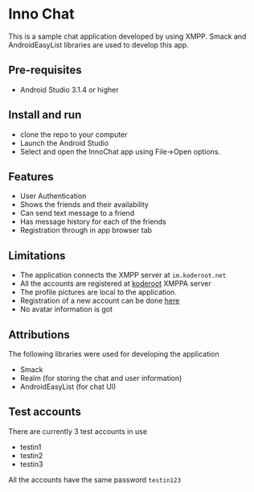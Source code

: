 # Inno Chat
This is a sample chat application developed by using XMPP. Smack and AndroidEasyList libraries are used to develop this app.

## Pre-requisites
* Android Studio 3.1.4 or higher

## Install and run
* clone the repo to your computer
* Launch the Android Studio
* Select and open the InnoChat app using File->Open options.

## Features
* User Authentication
* Shows the friends and their availability
* Can send text message to a friend
* Has message history for each of the friends
* Registration through in app browser tab

## Limitations
* The application connects the XMPP server at `im.koderoot.net`
* All the accounts are registered at [koderoot](https://www.koderoot.net/) XMPPA server
* The profile pictures are local to the application.
* Registration of a new account can be done [here](https://im.koderoot.net/register-on-im.koderoot.net)
* No avatar information is got

## Attributions
The following libraries were used for developing the application
* Smack
* Realm (for storing the chat and user information)
* AndroidEasyList (for chat UI)

## Test accounts
There are currently 3 test accounts in use
* testin1
* testin2
* testin3

All the accounts have the same password `testin123`
